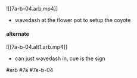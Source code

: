 ![[7a-b-04.arb.mp4]]
- wavedash at the flower pot to setup the coyote

#### alternate
![[7a-b-04.alt1.arb.mp4]]
- can just wavedash in, cue is the sign

#arb #7a #7a-b-04

